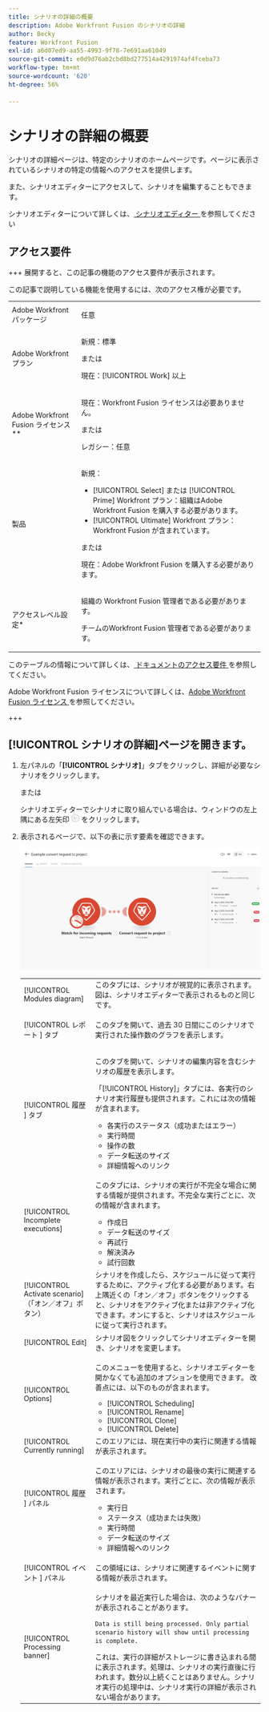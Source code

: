 ```yaml
---
title: シナリオの詳細の概要
description: Adobe Workfront Fusion のシナリオの詳細
author: Becky
feature: Workfront Fusion
exl-id: a6d07ed9-aa55-4993-9f78-7e691aa61049
source-git-commit: e0d9d76ab2cbd8bd277514a4291974af4fceba73
workflow-type: tm+mt
source-wordcount: '620'
ht-degree: 56%

---
```


# シナリオの詳細の概要

シナリオの詳細ページは、特定のシナリオのホームページです。ページに表示されているシナリオの特定の情報へのアクセスを提供します。

また、シナリオエディターにアクセスして、シナリオを編集することもできます。

シナリオエディターについて詳しくは、[ シナリオエディター ](/help/workfront-fusion/get-started-with-fusion/navigate-fusion/scenario-editor.md) を参照してください

## アクセス要件

+++ 展開すると、この記事の機能のアクセス要件が表示されます。

この記事で説明している機能を使用するには、次のアクセス権が必要です。

<table style="table-layout:auto">
 <col> 
 <col> 
 <tbody> 
  <tr> 
   <td role="rowheader">Adobe Workfront パッケージ</td> 
   <td> <p>任意</p> </td> 
  </tr> 
  <tr data-mc-conditions=""> 
   <td role="rowheader">Adobe Workfront プラン</td> 
   <td> <p>新規：標準</p><p>または</p><p>現在：[!UICONTROL Work] 以上</p> </td> 
  </tr> 
  <tr> 
   <td role="rowheader">Adobe Workfront Fusion ライセンス**</td> 
   <td>
   <p>現在：Workfront Fusion ライセンスは必要ありません。</p>
   <p>または</p>
   <p>レガシー：任意 </p>
   </td> 
  </tr> 
  <tr> 
   <td role="rowheader">製品</td> 
   <td>
   <p>新規：</p> <ul><li>[!UICONTROL Select] または [!UICONTROL Prime] Workfront プラン：組織はAdobe Workfront Fusion を購入する必要があります。</li><li>[!UICONTROL Ultimate] Workfront プラン：Workfront Fusion が含まれています。</li></ul>
   <p>または</p>
   <p>現在：Adobe Workfront Fusion を購入する必要があります。</p>
   </td> 
  </tr>
  <tr data-mc-conditions=""> 
   <td role="rowheader">アクセスレベル設定*</td> 
   <td> 
     <p>組織の Workfront Fusion 管理者である必要があります。</p>
     <p>チームのWorkfront Fusion 管理者である必要があります。</p>
   </td> 
  </tr> 
   </td> 
  </tr> 
 </tbody> 
</table>

このテーブルの情報について詳しくは、[ ドキュメントのアクセス要件 ](/help/workfront-fusion/references/licenses-and-roles/access-level-requirements-in-documentation.md) を参照してください。

Adobe Workfront Fusion ライセンスについて詳しくは、[Adobe Workfront Fusion ライセンス ](/help/workfront-fusion/set-up-and-manage-workfront-fusion/licensing-operations-overview/license-automation-vs-integration.md) を参照してください。

+++

## [!UICONTROL シナリオの詳細]ページを開きます。

1. 左パネルの「**[!UICONTROL シナリオ]**」タブをクリックし、詳細が必要なシナリオをクリックします。

   または

   シナリオエディターでシナリオに取り組んでいる場合は、ウィンドウの左上隅にある左矢印 ![ 編集を終了 ](assets/exit-editing-arrow.png) をクリックします。

1. 表示されるページで、以下の表に示す要素を確認できます。

   ![ シナリオの詳細 ](assets/scenario-detail-350x207.png)

   <table style="table-layout:auto"> 
    <col> 
    <col> 
    <tbody> 
     <tr> 
      <td role="rowheader">[!UICONTROL Modules diagram] </td> 
      <td>このタブには、シナリオが視覚的に表示されます。図は、シナリオエディターで表示されるものと同じです。</td> 
     </tr> 
     <tr> 
      <td role="rowheader">[!UICONTROL レポート ] タブ </td> 
      <td> <p>このタブを開いて、過去 30 日間にこのシナリオで実行された操作数のグラフを表示します。</p>  </td> 
     </tr> 
     <tr> 
      <td role="rowheader">[!UICONTROL 履歴 ] タブ </td> 
      <td> <p>このタブを開いて、シナリオの編集内容を含むシナリオの履歴を表示します。 </p> <p>「[!UICONTROL History]」タブには、各実行のシナリオ実行履歴も提供されます。これには次の情報が含まれます。</p> 
       <ul> 
        <li>各実行のステータス（成功またはエラー）</li> 
        <li>実行時間</li> 
        <li>操作の数</li> 
        <li>データ転送のサイズ</li> 
        <li>詳細情報へのリンク</li> 
       </ul> </td> 
     </tr> 
     <tr> 
      <td role="rowheader">[!UICONTROL Incomplete executions]</td> 
      <td> <p>このタブには、シナリオの実行が不完全な場合に関する情報が提供されます。不完全な実行ごとに、次の情報が含まれます。</p> 
       <ul> 
        <li>作成日</li> 
        <li>データ転送のサイズ</li> 
        <li>再試行</li> 
        <li>解決済み</li> 
        <li>試行回数</li> 
       </ul> </td> 
     </tr> 
     <tr> 
      <td role="rowheader">[!UICONTROL Activate scenario]（「オン／オフ」ボタン）</td> 
      <td>シナリオを作成したら、スケジュールに従って実行するために、アクティブ化する必要があります。右上隅近くの「オン／オフ」ボタンをクリックすると、シナリオをアクティブ化または非アクティブ化できます。オンにすると、シナリオはスケジュールに従って実行されます。</td> 
     </tr> 
     <tr> 
      <td role="rowheader">[!UICONTROL Edit]</td> 
      <td>シナリオ図をクリックしてシナリオエディターを開き、シナリオを変更します。</td> 
     </tr> 
     <tr> 
      <td role="rowheader">[!UICONTROL Options]</td> 
      <td> <p>このメニューを使用すると、シナリオエディターを開かなくても追加のオプションを使用できます。 改善点には、以下のものが含まれます。</p> 
       <ul> 
        <li>[!UICONTROL Scheduling]</li> 
        <li>[!UICONTROL Rename]</li> 
        <li>[!UICONTROL Clone]</li> 
        <li>[!UICONTROL Delete]</li> 
       </ul> </td> 
     </tr> 
     <tr> 
      <td role="rowheader">[!UICONTROL Currently running]</td> 
      <td>このエリアには、現在実行中の実行に関連する情報が表示されます。</td> 
     </tr> 
     <tr> 
      <td role="rowheader"> <p>[!UICONTROL 履歴 ] パネル</p> <p> </p> </td> 
      <td> <p>このエリアには、シナリオの最後の実行に関連する情報が表示されます。実行ごとに、次の情報が表示されます。</p> 
       <ul> 
        <li>実行日</li> 
        <li>ステータス（成功または失敗）</li> 
        <li>実行時間</li> 
        <li>データ転送のサイズ</li> 
        <li>詳細情報へのリンク</li> 
       </ul> </td> 
     </tr> 
         <tr> 
      <td role="rowheader"> <p>[!UICONTROL イベント ] パネル</p>  </td> 
      <td>この領域には、シナリオに関連するイベントに関する情報が表示されます。  </td> 
     </tr> 
     <tr> 
      <td role="rowheader"> <p>[!UICONTROL Processing banner]</p>  </td>

   <td>シナリオを最近実行した場合は、次のようなバナーが表示されることがあります。<p><code>Data is still being processed. Only partial scenario history will show until processing is complete.</code></p>これは、実行の詳細がストレージに書き込まれる間に表示されます。処理は、シナリオの実行直後に行われます。数分以上続くことはありません。シナリオ実行の処理中は、シナリオ実行の詳細が表示されない場合があります。</td> 
     </tr> 
    </tbody> 
   </table>
